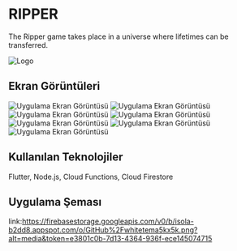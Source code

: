 # RIPPER

The Ripper game takes place in a universe where lifetimes can be transferred.

![Logo](https://i.ibb.co/yFQhWfw/Dynamic-gentis-logo.png)

    
## Ekran Görüntüleri

![Uygulama Ekran Görüntüsü](https://firebasestorage.googleapis.com/v0/b/dbripper-b935d.appspot.com/o/GitHub%2Fripper_screenshots.png?alt=media&token=b1693448-6eb7-472c-9c51-4e85aeccd8f6)
![Uygulama Ekran Görüntüsü](https://firebasestorage.googleapis.com/v0/b/dbripper-b935d.appspot.com/o/GitHub%2FDesktop%20-%201.png?alt=media&token=93d096c3-827a-49b6-98f9-16e2eddda7e0)
![Uygulama Ekran Görüntüsü](https://firebasestorage.googleapis.com/v0/b/dbripper-b935d.appspot.com/o/GitHub%2FDesktop%20-%202.png?alt=media&token=85e887e8-5156-46ff-9dc0-5729dadb7337)
![Uygulama Ekran Görüntüsü](https://firebasestorage.googleapis.com/v0/b/dbripper-b935d.appspot.com/o/GitHub%2FDesktop%20-%203.png?alt=media&token=e2b0608c-3ee9-436b-b9aa-22b00336e312)
![Uygulama Ekran Görüntüsü](https://firebasestorage.googleapis.com/v0/b/dbripper-b935d.appspot.com/o/GitHub%2FDesktop%20-%204.png?alt=media&token=a1173aae-9955-406d-bf0c-2220689127a6)
![Uygulama Ekran Görüntüsü](https://firebasestorage.googleapis.com/v0/b/dbripper-b935d.appspot.com/o/GitHub%2FDesktop%20-%205.png?alt=media&token=4b30395d-422f-4d90-902a-9fa3198dacb5)
![Uygulama Ekran Görüntüsü](https://firebasestorage.googleapis.com/v0/b/dbripper-b935d.appspot.com/o/GitHub%2FDesktop%20-%206.png?alt=media&token=9d3b0dad-1d95-4552-bbbe-5e3c8ab66ab6)




## Kullanılan Teknolojiler

Flutter, Node.js, Cloud Functions, Cloud Firestore

## Uygulama Şeması
link:https://firebasestorage.googleapis.com/v0/b/isola-b2dd8.appspot.com/o/GitHub%2Fwhitetema5kx5k.png?alt=media&token=e3801c0b-7d13-4364-936f-ece145074715
